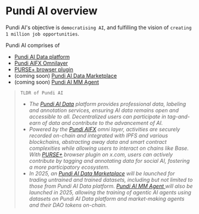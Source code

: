 # Pundi AI overview

Pundi AI's objective is `democratising AI`, and fulfilling the vision of `creating 1 million job opportunities`.

Pundi AI comprises of&#x20;

* [Pundi AI Data platform](pundi-aidata/)
* [Pundi AIFX Omnilayer](pundi-aifx/)
* [PURSE+ browser plugin](purse-docs/purse+/)
* (coming soon) [Pundi AI Data Marketplace](pundi-ai-data-marketplace-soon/)
* (coming soon) [Pundi AI MM Agent](pundi-ai-mm-agent/)



> ```
> TLDR of Pundi AI
> ```
>
> * _The_ [_Pundi AI Data_](pundi-aidata/) _platform provides professional data, labeling and annotation services, ensuring AI data remains open and accessible to all. Decentralized users can participate in tag-and-earn of data and contribute to the advancement of AI._
> * _Powered by the_ [_Pundi AIFX_](pundi-aifx/) _omni layer, activities are securely recorded on-chain and integrated with IPFS and various blockchains, abstracting away data and smart contract complexities while allowing users to interact on chains like Base. With_ [_PURSE+_](purse-docs/) _browser plugin on x.com, users can actively contribute by tagging and annotating data for social AI, fostering a more participatory ecosystem._
> * _In 2025, an_ [_Pundi AI Data Marketplace_](pundi-ai-data-marketplace-soon/) _will be launched for trading untrained and trained datasets, including but not limited to those from Pundi AI Data platform._ [_Pundi AI MM Agent_ ](pundi-ai-mm-agent/) _will also be launched in 2025, allowing the training of agentic AI agents using datasets on Pundi AI Data platform and market-making agents and their DAO tokens on-chain._

